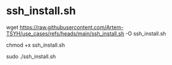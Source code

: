 # ssh_install.sh

wget https://raw.githubusercontent.com/Artem-TSYH/use_cases/refs/heads/main/ssh_install.sh -O ssh_install.sh

chmod +x ssh_install.sh

sudo ./ssh_install.sh


#
